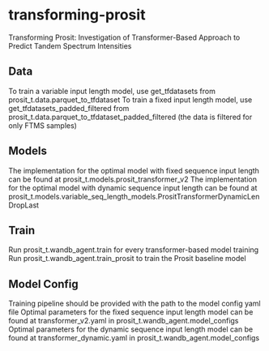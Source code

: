 # transforming-prosit
Transforming Prosit: Investigation of Transformer-Based Approach to Predict Tandem Spectrum Intensities

## Data
To train a variable input length model, use get_tfdatasets from prosit_t.data.parquet_to_tfdataset 
To train a fixed input length model, use get_tfdatasets_padded_filtered from prosit_t.data.parquet_to_tfdataset_padded_filtered (the data is filtered for only FTMS samples)

## Models
The implementation for the optimal model with fixed sequence input length can be found at prosit_t.models.prosit_transformer_v2
The implementation for the optimal model with dynamic sequence input length can be found at prosit_t.models.variable_seq_length_models.PrositTransformerDynamicLenDropLast

## Train
Run prosit_t.wandb_agent.train for every transformer-based model training
Run prosit_t.wandb_agent.train_prosit to train the Prosit baseline model

## Model Config
Training pipeline should be provided with the path to the model config yaml file 
Optimal parameters for the fixed sequence input length model can be found at transformer_v2.yaml in prosit_t.wandb_agent.model_configs
Optimal parameters for the dynamic sequence input length model can be found at transformer_dynamic.yaml in prosit_t.wandb_agent.model_configs
